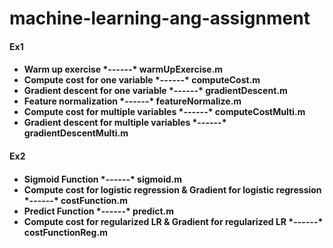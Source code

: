 # machine-learning-ang-assignment

<h4>Ex1<h4/>
<p>
  <ul>
    <li>Warm up exercise *------* warmUpExercise.m</li>
    <li>Compute cost for one variable *------* computeCost.m</li>
    <li>Gradient descent for one variable *------* gradientDescent.m</li>
    <li>Feature normalization *------* featureNormalize.m</li>
    <li>Compute cost for multiple variables *------* computeCostMulti.m</li>
    <li>Gradient descent for multiple variables *------* gradientDescentMulti.m</li>
  </ul>
</p>

<h4>Ex2<h4/>
<p>
  <ul>
    <li>Sigmoid Function *------* sigmoid.m</li>
    <li>Compute cost for logistic regression & Gradient for logistic regression *------* costFunction.m</li>
    <li>Predict Function *------* predict.m</li>
    <li>Compute cost for regularized LR & Gradient for regularized LR *------* costFunctionReg.m</li>
  </ul>
</p>
